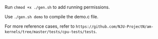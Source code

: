 Run `chmod +x ./gen.sh` to add running permissions.

Use `./gen.sh demo` to compile the demo.c file.

For more reference cases, refer to `https://github.com/NJU-ProjectN/am-kernels/tree/master/tests/cpu-tests/tests`.
